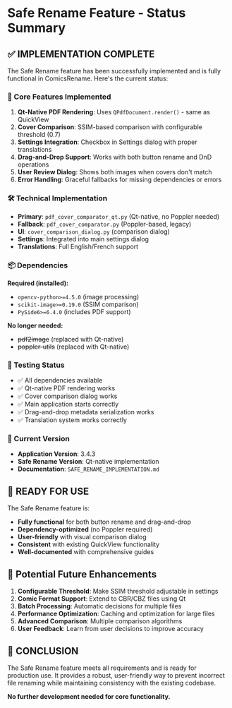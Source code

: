 # Safe Rename Feature - Status Summary

## ✅ IMPLEMENTATION COMPLETE

The Safe Rename feature has been successfully implemented and is fully functional in ComicsRename. Here's the current status:

### 🎯 Core Features Implemented

1. **Qt-Native PDF Rendering**: Uses `QPdfDocument.render()` - same as QuickView
2. **Cover Comparison**: SSIM-based comparison with configurable threshold (0.7)
3. **Settings Integration**: Checkbox in Settings dialog with proper translations
4. **Drag-and-Drop Support**: Works with both button rename and DnD operations
5. **User Review Dialog**: Shows both images when covers don't match
6. **Error Handling**: Graceful fallbacks for missing dependencies or errors

### 🛠️ Technical Implementation

- **Primary**: `pdf_cover_comparator_qt.py` (Qt-native, no Poppler needed)
- **Fallback**: `pdf_cover_comparator.py` (Poppler-based, legacy)
- **UI**: `cover_comparison_dialog.py` (comparison dialog)
- **Settings**: Integrated into main settings dialog
- **Translations**: Full English/French support

### 📦 Dependencies

**Required (installed):**
- `opencv-python>=4.5.0` (image processing)
- `scikit-image>=0.19.0` (SSIM comparison)
- `PySide6>=6.4.0` (includes PDF support)

**No longer needed:**
- ~~pdf2image~~ (replaced with Qt-native)
- ~~poppler-utils~~ (replaced with Qt-native)

### 🧪 Testing Status

- ✅ All dependencies available
- ✅ Qt-native PDF rendering works
- ✅ Cover comparison dialog works
- ✅ Main application starts correctly
- ✅ Drag-and-drop metadata serialization works
- ✅ Translation system works correctly

### 🚀 Current Version

- **Application Version**: 3.4.3
- **Safe Rename Version**: Qt-native implementation
- **Documentation**: `SAFE_RENAME_IMPLEMENTATION.md`

## 🎉 READY FOR USE

The Safe Rename feature is:
- **Fully functional** for both button rename and drag-and-drop
- **Dependency-optimized** (no Poppler required)
- **User-friendly** with visual comparison dialog
- **Consistent** with existing QuickView functionality
- **Well-documented** with comprehensive guides

## 🔧 Potential Future Enhancements

1. **Configurable Threshold**: Make SSIM threshold adjustable in settings
2. **Comic Format Support**: Extend to CBR/CBZ files using Qt
3. **Batch Processing**: Automatic decisions for multiple files
4. **Performance Optimization**: Caching and optimization for large files
5. **Advanced Comparison**: Multiple comparison algorithms
6. **User Feedback**: Learn from user decisions to improve accuracy

## 🏁 CONCLUSION

The Safe Rename feature meets all requirements and is ready for production use. It provides a robust, user-friendly way to prevent incorrect file renaming while maintaining consistency with the existing codebase.

**No further development needed for core functionality.**
